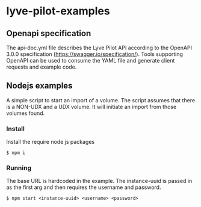 # lyve-pilot-examples

## Openapi specification

The api-doc.yml file describes the Lyve Pilot API according to the OpenAPI 3.0.0 specification (https://swagger.io/specification/). Tools supporting OpenAPI can be used to consume the YAML file and generate client requests and example code.

## Nodejs examples

A simple script to start an import of a volume. The script assumes that there is a NON-UDX and a UDX volume. It will initiate an import from those volumes found.

### Install

Install the require node js packages

```
$ npm i
```

### Running

The base URL is hardcoded in the example. The instance-uuid is passed in as the first arg and then requires the username and password.

```
$ npm start <instance-uuid> <username> <password>
```  
